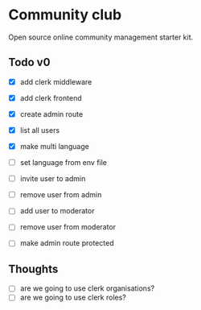 # Community club

Open source online community management starter kit.

## Todo v0 

- [x] add clerk middleware
- [x] add clerk frontend
- [x] create admin route
- [x] list all users
- [x] make multi language
- [ ] set language from env file

- [ ] invite user to admin
- [ ] remove user from admin
- [ ] add user to moderator
- [ ] remove user from moderator

- [ ] make admin route protected

## Thoughts

- [ ] are we going to use clerk organisations?
- [ ] are we going to use clerk roles?